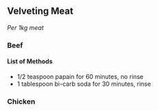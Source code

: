 ## Velveting Meat

*Per 1kg meat*


### Beef

#### List of Methods

* 1/2 teaspoon papain for 60 minutes, no rinse
* 1 tablespoon bi-carb soda for 30 minutes, rinse


### Chicken
